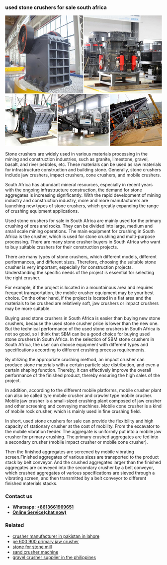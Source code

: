 <h3>used stone crushers for sale south africa</h3><img src='1706755327.jpg' alt=''><p>Stone crushers are widely used in various materials processing in the mining and construction industries, such as granite, limestone, gravel, basalt, and river pebbles, etc. These materials can be used as raw materials for infrastructure construction and building stone. Generally, stone crushers include jaw crushers, impact crushers, cone crushers, and mobile crushers.</p><p>South Africa has abundant mineral resources, especially in recent years with the ongoing infrastructure construction, the demand for stone aggregates is increasing significantly. With the rapid development of mining industry and construction industry, more and more manufacturers are launching new types of stone crushers, which greatly expanding the range of crushing equipment applications.</p><p>Used stone crushers for sale in South Africa are mainly used for the primary crushing of ores and rocks. They can be divided into large, medium and small scale mining operations. The main equipment for crushing in South Africa is the crusher, which is used for stone crushing and multi-purpose processing. There are many stone crusher buyers in South Africa who want to buy suitable crushers for their construction projects.</p><p>There are many types of stone crushers, which different models, different performances, and different sizes. Therefore, choosing the suitable stone crusher is very important, especially for construction projects. Understanding the specific needs of the project is essential for selecting the right crusher.</p><p>For example, if the project is located in a mountainous area and requires frequent transportation, the mobile crusher equipment may be your best choice. On the other hand, if the project is located in a flat area and the materials to be crushed are relatively soft, jaw crushers or impact crushers may be more suitable.</p><p>Buying used stone crushers in South Africa is easier than buying new stone crushers, because the used stone crusher price is lower than the new one. But the technical performance of the used stone crushers in South Africa is not so good, so I think that SBM can be a good choice for buying used stone crushers in South Africa. In the selection of SBM stone crushers in South Africa, the user can choose equipment with different types and specifications according to different crushing process requirements.</p><p>By utilizing the appropriate crushing method, an impact crusher can produce stone materials with a certain particle size distribution, and even a certain shaping function. Thereby, it can effectively improve the overall performance of the finished product, thereby ensuring the high sales of the project.</p><p>In addition, according to the different mobile platforms, mobile crusher plant can also be called tyre mobile crusher and crawler type mobile crusher. Mobile jaw crusher is a small-sized crushing plant composed of jaw crusher and other screening and conveying machines. Mobile cone crusher is a kind of mobile rock crusher, which is mainly used in fine crushing field.</p><p>In short, used stone crushers for sale can provide the flexibility and high capacity of stationary crusher at the cost of mobility. From the excavator to the mobile vibration feeder. The aggregate is uniformly put into a mobile jaw crusher for primary crushing. The primary crushed aggregates are fed into a secondary crusher (mobile impact crusher or mobile cone crusher).</p><p>Then the finished aggregates are screened by mobile vibrating screen.Finished aggregates of various sizes are transported to the product stack by belt conveyor. And the crushed aggregates larger than the finished aggregates are conveyed into the secondary crusher by a belt conveyor, which crushed aggregates of various specifications are sieved through a vibrating screen, and then transmitted by a belt conveyor to different finished materials stacks.</p><h3>Contact us</h3><ul><li><strong>Whatsapp:&nbsp;<a href="https://wa.me/8613661969651">+8613661969651</a></strong></li><li><a href="https://swt.shibang-china.com/?git&amp;zhl&amp;used stone crushers for sale south africa"><strong>Online Service(chat now)</strong></a></li></ul><h3>Related</h3><ul><li><a href='crusher manufacturer in pakistan in lahore.md'>crusher manufacturer in pakistan in lahore</a></li><li><a href='pe 600 900 primary jaw crusher.md'>pe 600 900 primary jaw crusher</a></li><li><a href='stone for stone mill.md'>stone for stone mill</a></li><li><a href='sand crusher machine.md'>sand crusher machine</a></li><li><a href='gravel crusher supplier in the philippines.md'>gravel crusher supplier in the philippines</a></li></ul>